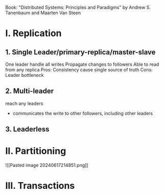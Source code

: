 Book: 
"Distributed Systems: Principles and Paradigms" by Andrew S. Tanenbaum and Maarten Van Steen
# I. Replication
## 1. Single Leader/primary-replica/master-slave
One leader handle all writes
Propagate changes to followers
Able to read from any replica
Pros: Consistency cause single source of truth
Cons: Leader bottleneck
## 2. Multi-leader
reach any leaders
* communicates the write to other followers, including other leaders
## 3. Leaderless
# II. Partitioning


![[Pasted image 20240617214851.png]]
# III. Transactions
